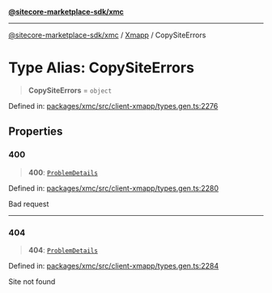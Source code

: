 [**@sitecore-marketplace-sdk/xmc**](../../../../README.md)

***

[@sitecore-marketplace-sdk/xmc](../../../../README.md) / [Xmapp](../README.md) / CopySiteErrors

# Type Alias: CopySiteErrors

> **CopySiteErrors** = `object`

Defined in: [packages/xmc/src/client-xmapp/types.gen.ts:2276](https://github.com/Sitecore/marketplace-sdk/blob/main/packages/xmc/src/client-xmapp/types.gen.ts#L2276)

## Properties

### 400

> **400**: [`ProblemDetails`](ProblemDetails.md)

Defined in: [packages/xmc/src/client-xmapp/types.gen.ts:2280](https://github.com/Sitecore/marketplace-sdk/blob/main/packages/xmc/src/client-xmapp/types.gen.ts#L2280)

Bad request

***

### 404

> **404**: [`ProblemDetails`](ProblemDetails.md)

Defined in: [packages/xmc/src/client-xmapp/types.gen.ts:2284](https://github.com/Sitecore/marketplace-sdk/blob/main/packages/xmc/src/client-xmapp/types.gen.ts#L2284)

Site not found

